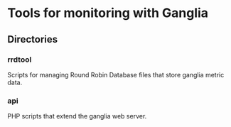 # Tools for monitoring with Ganglia

## Directories

### rrdtool

Scripts for managing Round Robin Database files that store ganglia metric data.

### api

PHP scripts that extend the ganglia web server.
